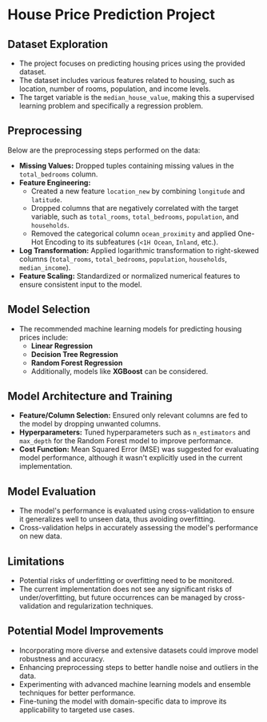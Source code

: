 # House Price Prediction Project

## Dataset Exploration
- The project focuses on predicting housing prices using the provided dataset.
- The dataset includes various features related to housing, such as location, number of rooms, population, and income levels.
- The target variable is the `median_house_value`, making this a supervised learning problem and specifically a regression problem.

## Preprocessing
Below are the preprocessing steps performed on the data:
- **Missing Values:** Dropped tuples containing missing values in the `total_bedrooms` column.
- **Feature Engineering:** 
  - Created a new feature `location_new` by combining `longitude` and `latitude`.
  - Dropped columns that are negatively correlated with the target variable, such as `total_rooms`, `total_bedrooms`, `population`, and `households`.
  - Removed the categorical column `ocean_proximity` and applied One-Hot Encoding to its subfeatures (`<1H Ocean`, `Inland`, etc.).
- **Log Transformation:** Applied logarithmic transformation to right-skewed columns (`total_rooms`, `total_bedrooms`, `population`, `households`, `median_income`).
- **Feature Scaling:** Standardized or normalized numerical features to ensure consistent input to the model.

## Model Selection
- The recommended machine learning models for predicting housing prices include:
  - **Linear Regression**
  - **Decision Tree Regression**
  - **Random Forest Regression**
  - Additionally, models like **XGBoost** can be considered.

## Model Architecture and Training
- **Feature/Column Selection:** Ensured only relevant columns are fed to the model by dropping unwanted columns.
- **Hyperparameters:** Tuned hyperparameters such as `n_estimators` and `max_depth` for the Random Forest model to improve performance.
- **Cost Function:** Mean Squared Error (MSE) was suggested for evaluating model performance, although it wasn't explicitly used in the current implementation.

## Model Evaluation
- The model's performance is evaluated using cross-validation to ensure it generalizes well to unseen data, thus avoiding overfitting.
- Cross-validation helps in accurately assessing the model's performance on new data.

## Limitations
- Potential risks of underfitting or overfitting need to be monitored.
- The current implementation does not see any significant risks of under/overfitting, but future occurrences can be managed by cross-validation and regularization techniques.

## Potential Model Improvements
- Incorporating more diverse and extensive datasets could improve model robustness and accuracy.
- Enhancing preprocessing steps to better handle noise and outliers in the data.
- Experimenting with advanced machine learning models and ensemble techniques for better performance.
- Fine-tuning the model with domain-specific data to improve its applicability to targeted use cases.
